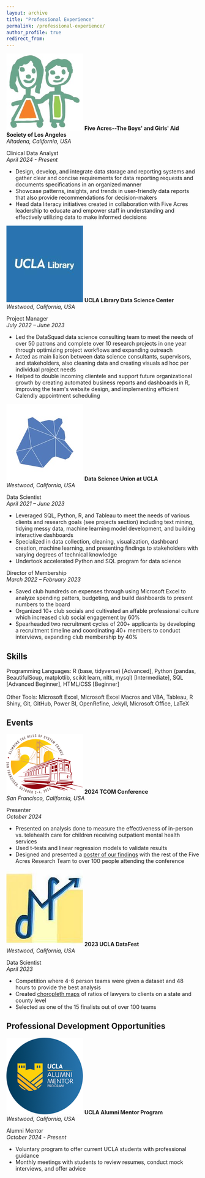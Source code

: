 ```yaml
---
layout: archive
title: "Professional Experience"
permalink: /professional-experience/
author_profile: true
redirect_from:
---
```


<p class="exp_p">
  <img src="/images/Five_Acres_Logo.jpeg" alt="Five Acres" class="exp_img">
  <span class="exp_text"> <strong> Five Acres--The Boys' and Girls' Aid Society of Los Angeles </strong>  <br /> 
  <em> Altadena, California, USA </em>
  </span>
</p>

<p class="exp_p">
    <span class="exp_text"> Clinical Data Analyst <br /> 
    <em> April 2024 - Present </em> 
    <ul class="exp_ul">
        <li>Design, develop, and integrate data storage and reporting systems and gather clear and concise requirements for data reporting requests and documents specifications in an organized manner</li>
        <li>Showcase patterns, insights, and trends in user-friendly data reports that also provide recommendations for decision-makers</li>
        <li>Head data literacy initiatives created in collaboration with Five Acres leadership to educate and empower staff in understanding and effectively utilizing data to make informed decisions</li> 
    </ul> 
    </span> 
</p>

<p class="exp_p">
  <img src="/images/UCLA_Library_Logo.jpeg" alt="UCLA Library" class="exp_img">
  <span class="exp_text"> <strong> UCLA Library Data Science Center </strong>  <br /> 
  <em> Westwood, California, USA </em>
  </span>
</p>

<p class="exp_p">
    <span class="exp_text"> Project Manager <br /> 
    <em> July 2022 – June 2023 </em> 
    <ul class="exp_ul">
        <li>Led the DataSquad data science consulting team to meet the needs of over 50 patrons and complete over 10 research projects in one year through optimizing project workflows and expanding outreach</li>
        <li>Acted as main liaison between data science consultants, supervisors, and stakeholders, also cleaning data and creating visuals ad hoc per individual project needs</li>
        <li>Helped to double incoming clientele and support future organizational growth by creating automated business reports and dashboards in R, improving the team's website design, and implementing efficient Calendly appointment scheduling</li> 
    </ul> 
    </span> 
</p>

<p class="exp_p">
  <img src="/images/DSU_Logo.jpeg" alt="DSU" class="exp_img">
  <span class="exp_text"> <strong> Data Science Union at UCLA </strong>  <br /> 
  <em> Westwood, California, USA </em> 
  </span>
</p>

<p class="exp_p">
    <span class="exp_text"> Data Scientist <br /> 
    <em> April 2021 – June 2023 </em> 
    <ul class="exp_ul">
        <li>Leveraged SQL, Python, R, and Tableau to meet the needs of various clients and research goals (see projects section) including text mining, tidying messy data, machine learning model development, and building interactive dashboards</li>
        <li>Specialized in data collection, cleaning, visualization, dashboard creation, machine learning, and presenting findings to stakeholders with varying degrees of technical knowledge</li>
        <li>Undertook accelerated Python and SQL program for data science</li>
    </ul>
    </span>
</p>

<p class="exp_p">
    <span class="exp_text"> Director of Membership <br /> 
    <em>March 2022 – February 2023</em>
    <ul class="exp_ul">
        <li>Saved club hundreds on expenses through using Microsoft Excel to analyze spending patters, budgeting, and build dashboards to present numbers to the board</li>
        <li>Organized 10+ club socials and cultivated an affable professional culture which increased club social engagement by 60%</li>
        <li>Spearheaded two recruitment cycles of 200+ applicants by developing a recruitment timeline and coordinating 40+ members to conduct interviews, expanding club membership by 40%</li>
    </ul> 
    </span>   
</p>

## Skills

<p class="exp_p"> Programming Languages: R (base, tidyverse) [Advanced], Python (pandas, BeautifulSoup, matplotlib, scikit learn, nltk, mysql) [Intermediate], SQL [Advanced Beginner], HTML/CSS [Beginner] <br />
<br  />
Other Tools: Microsoft Excel, Microsoft Excel Macros and VBA, Tableau, R Shiny, Git, GitHub, Power BI, OpenRefine, Jekyll, Microsoft Office, LaTeX
</p>

## Events

<p class="exp_p" id="2024TCOM">
  <img src="/images/2024_TCOM.png" alt="2024 TCOM Logo" class="exp_img">
  <span class="exp_text"> <strong> 2024 TCOM Conference </strong>  <br /> 
  <em> San Francisco, California, USA </em> 
  </span>
</p>

<p class="exp_p">
    <span class="exp_text"> Presenter <br /> 
    <em> October 2024 </em> 
    <ul class="exp_ul">
        <li>Presented on analysis done to measure the effectiveness of in-person vs. telehealth care for children receiving outpatient mental health services</li>
        <li>Used t-tests and linear regression models to validate results</li>
        <li>Designed and presented a <a href="https://vincentyfront.github.io/files/2024_CANS_Poster.pdf">poster of our findings</a> with the rest of the Five Acres Research Team to over 100 people attending the conference</li>
    </ul> 
    </span> 
</p>

<p class="exp_p" id="DataFest">
  <img src="/images/DataFest_Logo.jpeg" alt="DataFest Logo" class="exp_img">
  <span class="exp_text"> <strong> 2023 UCLA DataFest </strong>  <br /> 
  <em> Westwood, California, USA </em> 
  </span>
</p>

<p class="exp_p">
    <span class="exp_text"> Data Scientist <br /> 
    <em> April 2023 </em> 
    <ul class="exp_ul">
        <li>Competition where 4-6 person teams were given a dataset and 48 hours to provide the best analysis</li>
        <li>Created <a href="https://vincentyfront.github.io/files/DataFest_Choropleth.pdf">choropleth maps</a> of ratios of lawyers to clients on a state and county level</li>
        <li>Selected as one of the 15 finalists out of over 100 teams</li>
    </ul> 
    </span> 
</p>

## Professional Development Opportunities

<p class="exp_p" id="AlumniMentor">
  <img src="/images/Alumni_Mentor.png" alt="DataFest Logo" class="exp_img">
  <span class="exp_text"> <strong> UCLA Alumni Mentor Program </strong>  <br /> 
  <em> Westwood, California, USA </em> 
  </span>
</p>

<p class="exp_p">
    <span class="exp_text"> Alumni Mentor <br /> 
    <em> October 2024 - Present </em> 
    <ul class="exp_ul">
        <li>Voluntary program to offer current UCLA students with professional guidance</li>
        <li>Monthly meetings with students to review resumes, conduct mock interviews, and offer advice</li>
    </ul> 
    </span> 
</p>